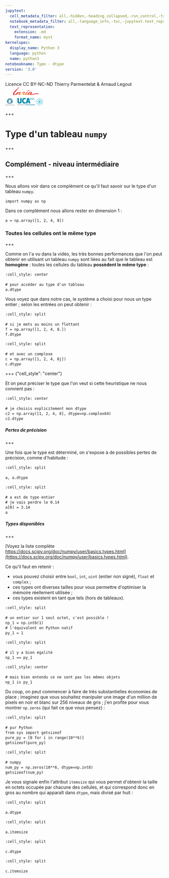 ```yaml
---
jupytext:
  cell_metadata_filter: all,-hidden,-heading_collapsed,-run_control,-trusted
  notebook_metadata_filter: all,-language_info,-toc,-jupytext.text_representation.jupytext_version,-jupytext.text_representation.format_version
  text_representation:
    extension: .md
    format_name: myst
kernelspec:
  display_name: Python 3
  language: python
  name: python3
notebookname: Type - dtype
version: '3.0'
---
```


<div class="licence">
<span>Licence CC BY-NC-ND</span>
<span>Thierry Parmentelat &amp; Arnaud Legout</span>
<span><img src="media/both-logos-small-alpha.png" /></span>
</div>

+++

# Type d'un tableau `numpy`

+++

## Complément - niveau intermédiaire

+++

Nous allons voir dans ce complément ce qu'il faut savoir sur le type d'un tableau `numpy`.

```{code-cell}
import numpy as np
```

Dans ce complément nous allons rester en dimension 1 :

```{code-cell}
a = np.array([1, 2, 4, 8])
```

### Toutes les cellules ont le même type

+++

Comme on l'a vu dans la vidéo, les très bonnes performances que l'on peut obtenir en utilisant un tableau `numpy` sont liées au fait que le tableau est **homogène** : toutes les cellules du tableau **possèdent le même type** :

```{code-cell}
:cell_style: center

# pour accéder au type d'un tableau
a.dtype
```

Vous voyez que dans notre cas, le système a choisi pour nous un type entier ; selon les entrées on peut obtenir :

```{code-cell}
:cell_style: split

# si je mets au moins un flottant
f = np.array([1, 2, 4, 8.])
f.dtype
```

```{code-cell}
:cell_style: split

# et avec un complexe
c = np.array([1, 2, 4, 8j])
c.dtype
```

+++ {"cell_style": "center"}

Et on peut préciser le type que l'on veut si cette heuristique ne nous convient pas :

```{code-cell}
:cell_style: center

# je choisis explicitement mon dtype
c2 = np.array([1, 2, 4, 8], dtype=np.complex64)
c2.dtype
```

##### Pertes de précision

+++

Une fois que le type est déterminé, on s'expose à de possibles pertes de précision, comme d'habitude :

```{code-cell}
:cell_style: split

a, a.dtype
```

```{code-cell}
:cell_style: split

# a est de type entier
# je vais perdre le 0.14
a[0] = 3.14
a
```

##### Types disponibles

+++

[Voyez la liste complète https://docs.scipy.org/doc/numpy/user/basics.types.html](https://docs.scipy.org/doc/numpy/user/basics.types.html).

Ce qu'il faut en retenir :

* vous pouvez choisir entre `bool`, `int`, `uint` (entier non signé), `float` et `complex` ;
* ces types ont diverses tailles pour vous permettre d'optimiser la mémoire réellement utilisée ;
* ces types existent en tant que tels (hors de tableaux).

```{code-cell}
:cell_style: split

# un entier sur 1 seul octet, c'est possible !
np_1 = np.int8(1)
# l'équivalent en Python natif
py_1 = 1
```

```{code-cell}
:cell_style: split

# il y a bien égalité
np_1 == py_1
```

```{code-cell}
:cell_style: center

# mais bien entendu ce ne sont pas les mêmes objets
np_1 is py_1
```

Du coup, on peut commencer à faire de très substantielles économies de place ; imaginez que vous souhaitez manipuler une image d'un million de pixels en noir et blanc sur 256 niveaux de gris ; j'en profite pour vous montrer `np.zeros` (qui fait ce que vous pensez) :

```{code-cell}
:cell_style: split

# pur Python
from sys import getsizeof
pure_py = [0 for i in range(10**6)]
getsizeof(pure_py)
```

```{code-cell}
:cell_style: split

# numpy
num_py = np.zeros(10**6, dtype=np.int8)
getsizeof(num_py)
```

Je vous signale enfin l'attribut `itemsize` qui vous permet d'obtenir la taille en octets occupée par chacune des cellules, et qui correspond donc en gros au nombre qui apparaît dans `dtype`, mais divisé par huit :

```{code-cell}
:cell_style: split

a.dtype
```

```{code-cell}
:cell_style: split

a.itemsize
```

```{code-cell}
:cell_style: split

c.dtype
```

```{code-cell}
:cell_style: split

c.itemsize
```
